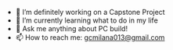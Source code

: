 - 🔭 I’m definitely working on a Capstone Project
- 🌱 I’m currently learning what to do in my life
- 💬 Ask me anything about PC build!
- 📫 How to reach me: gcmilana013@gmail.com
